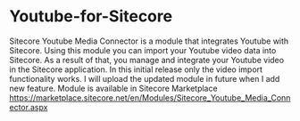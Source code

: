 Youtube-for-Sitecore
====================

Sitecore Youtube Media Connector is a module that integrates Youtube with Sitecore. Using this module you can import your Youtube video data into Sitecore. As a result of that, you manage and integrate your Youtube video in the Sitecore application. In this initial release only the video import functionality works. I will upload the updated module in future when I add new feature. 
Module is available in Sitecore Marketplace https://marketplace.sitecore.net/en/Modules/Sitecore_Youtube_Media_Connector.aspx
